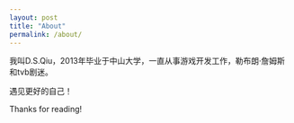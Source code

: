 ```yaml
---
layout: post
title: "About"
permalink: /about/
---
```


我叫D.S.Qiu，2013年毕业于中山大学，一直从事游戏开发工作，勒布朗·詹姆斯和tvb剧迷。


遇见更好的自己！

Thanks for reading!
